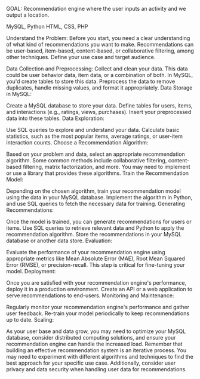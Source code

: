 GOAL:
Recommendation engine where the user inputs an activity and we output a location.

MySQL, Python
HTML, CSS, PHP



Understand the Problem:
Before you start, you need a clear understanding of what kind of recommendations you want to make. Recommendations can be user-based, item-based, content-based, or collaborative filtering, among other techniques. Define your use case and target audience.

Data Collection and Preprocessing:
Collect and clean your data. This data could be user behavior data, item data, or a combination of both. In MySQL, you'd create tables to store this data.
Preprocess the data to remove duplicates, handle missing values, and format it appropriately.
Data Storage in MySQL:

Create a MySQL database to store your data.
Define tables for users, items, and interactions (e.g., ratings, views, purchases).
Insert your preprocessed data into these tables.
Data Exploration:

Use SQL queries to explore and understand your data.
Calculate basic statistics, such as the most popular items, average ratings, or user-item interaction counts.
Choose a Recommendation Algorithm:

Based on your problem and data, select an appropriate recommendation algorithm. Some common methods include collaborative filtering, content-based filtering, matrix factorization, and more.
You may need to implement or use a library that provides these algorithms.
Train the Recommendation Model:

Depending on the chosen algorithm, train your recommendation model using the data in your MySQL database.
Implement the algorithm in Python, and use SQL queries to fetch the necessary data for training.
Generating Recommendations:

Once the model is trained, you can generate recommendations for users or items.
Use SQL queries to retrieve relevant data and Python to apply the recommendation algorithm.
Store the recommendations in your MySQL database or another data store.
Evaluation:

Evaluate the performance of your recommendation engine using appropriate metrics like Mean Absolute Error (MAE), Root Mean Squared Error (RMSE), or precision-recall.
This step is critical for fine-tuning your model.
Deployment:

Once you are satisfied with your recommendation engine's performance, deploy it in a production environment.
Create an API or a web application to serve recommendations to end-users.
Monitoring and Maintenance:

Regularly monitor your recommendation engine's performance and gather user feedback.
Re-train your model periodically to keep recommendations up to date.
Scaling:

As your user base and data grow, you may need to optimize your MySQL database, consider distributed computing solutions, and ensure your recommendation engine can handle the increased load.
Remember that building an effective recommendation system is an iterative process. You may need to experiment with different algorithms and techniques to find the best approach for your specific use case. Additionally, consider user privacy and data security when handling user data for recommendations.
